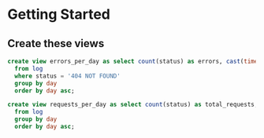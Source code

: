# Getting Started

## Create these views


```sql
create view errors_per_day as select count(status) as errors, cast(time as date) as day
  from log
  where status = '404 NOT FOUND'
  group by day
  order by day asc;
```

```sql
create view requests_per_day as select count(status) as total_requests, cast(time as date) as day
  from log
  group by day
  order by day asc;
```
